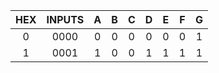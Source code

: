 | **HEX** | **INPUTS** |**A** | **B** | **C** | **D** |**E** | **F** | **G** |
| :-: | :-: | :-: | :-: | :-: | :-: | :-: | :-: | :-: |
| 0 | 0000 | 0 | 0 | 0 | 0 | 0 | 0 | 1 | 
| 1 | 0001 | 1 | 0 | 0 | 1 | 1 | 1 | 1 |

